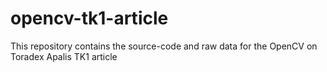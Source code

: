 # opencv-tk1-article
This repository contains the source-code and raw data for the OpenCV on Toradex Apalis TK1 article
